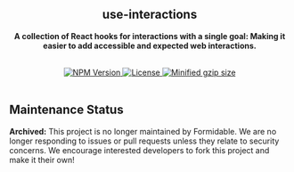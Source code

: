 <div align="center">
  <h2 align="center">use-interactions</h2>
  <p align="center"><strong>A collection of React hooks for interactions with a single goal: Making it easier to add accessible and expected web interactions.</strong></p>
  <br />
  <a href="https://npmjs.com/package/use-interactions">
    <img alt="NPM Version" src="https://img.shields.io/npm/v/use-interactions.svg" />
  </a>
  <a href="https://npmjs.com/package/use-interactions">
    <img alt="License" src="https://img.shields.io/npm/l/use-interactions.svg" />
  </a>
  <a href="https://bundlephobia.com/result?p=use-interactions">
    <img alt="Minified gzip size" src="https://img.shields.io/bundlephobia/minzip/use-interactions.svg?label=gzip%20size" />
  </a>
  <br />
  <br />
</div>


## Maintenance Status

**Archived:** This project is no longer maintained by Formidable. We are no longer responding to issues or pull requests unless they relate to security concerns. We encourage interested developers to fork this project and make it their own!
